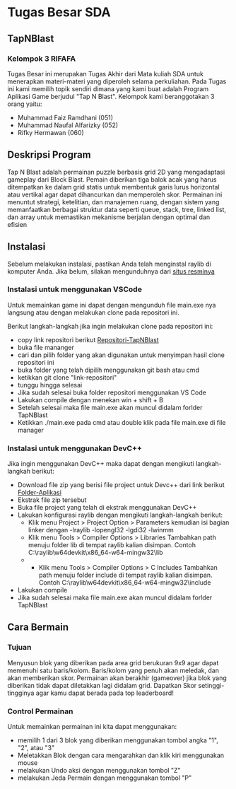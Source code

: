 # Tugas Besar SDA
## TapNBlast
### Kelompok 3 RIFAFA

Tugas Besar ini merupakan Tugas Akhir dari Mata kuliah SDA untuk menerapkan materi-materi yang diperoleh selama perkuliahan.
Pada Tugas ini kami memilih topik sendiri dimana yang kami buat adalah Program Aplikasi Game berjudul "Tap N Blast". Kelompok kami beranggotakan 3 orang yaitu:

- Muhammad Faiz Ramdhani (051)
- Muhammad Naufal Alfarizky (052)
- Rifky Hermawan (060)

## Deskripsi Program

Tap N Blast adalah permainan puzzle berbasis grid 2D yang mengadaptasi gameplay dari Block Blast. Pemain diberikan tiga balok acak yang harus ditempatkan ke dalam grid statis untuk membentuk garis lurus horizontal atau vertikal agar dapat dihancurkan dan memperoleh skor. Permainan ini menuntut strategi, ketelitian, dan manajemen ruang, dengan sistem yang memanfaatkan berbagai struktur data seperti queue, stack, tree, linked list, dan array untuk memastikan mekanisme berjalan dengan optimal dan efisien

## Instalasi

Sebelum melakukan instalasi, pastikan Anda telah menginstal raylib di komputer Anda. Jika belum, silakan mengunduhnya dari [situs resminya](https://www.raylib.com/) 

### Instalasi untuk menggunakan VSCode

Untuk memainkan game ini dapat dengan mengunduh file main.exe nya langsung atau dengan melakukan clone pada repositori ini.

Berikut langkah-langkah jika ingin melakukan clone pada repositori ini:
* copy link repositori berikut [Repositori-TapNBlast](https://github.com/harifky/TapNBlast.git)
* buka file mananger
* cari dan pilih folder yang akan digunakan untuk menyimpan hasil clone repositori ini
* buka folder yang telah dipilih menggunakan git bash atau cmd
* ketikkan git clone "link-repositori"
* tunggu hingga selesai
* Jika sudah selesai buka folder repositori menggunakan VS Code
* Lakukan compile dengan menekan win + shift + B
* Setelah selesai maka file main.exe akan muncul didalam forlder TapNBlast
* Ketikkan ./main.exe pada cmd atau double klik pada file main.exe di file manager

### Instalasi untuk menggunakan DevC++

Jika ingin menggunakan DevC++ maka dapat dengan mengikuti langkah-langkah berikut:
* Download file zip yang berisi file project untuk Devc++ dari link berikut [Folder-Aplikasi](https://drive.google.com/drive/folders/1PUHBSH5u3RfnTUhljVtSPtplfiQoIqi_?usp=drive_link)
* Ekstrak file zip tersebut
* Buka file project yang telah di ekstrak menggunakan DevC++
* Lakukan konfigurasi raylib dengan mengikuti langkah-langkah berikut:
    * Klik menu Project > Project Option > Parameters kemudian isi bagian linker dengan -lraylib -lopengl32 -lgdi32 -lwinmm
    * Klik menu Tools > Compiler Options > Libraries Tambahkan path menuju folder lib di tempat raylib kalian disimpan. Contoh C:\raylib\w64devkit\x86_64-w64-mingw32\lib
    * * Klik menu Tools > Compiler Options > C Includes Tambahkan path menuju folder include di tempat raylib kalian disimpan. Contoh C:\raylib\w64devkit\x86_64-w64-mingw32\include
* Lakukan compile
* Jika sudah selesai maka file main.exe akan muncul didalam forlder TapNBlast


## Cara Bermain

### Tujuan

Menyusun blok yang diberikan pada area grid berukuran 9x9 agar dapat memenuhi satu baris/kolom. Baris/kolom yang penuh akan meledak, dan akan memberikan skor. Permainan akan berakhir (gameover) jika blok yang diberikan tidak dapat diletakkan lagi didalam grid. Dapatkan Skor setinggi-tingginya agar kamu dapat berada pada top leaderboard!

### Control Permainan

Untuk memainkan permainan ini kita dapat menggunakan:

* memilih 1 dari 3 blok yang diberikan menggunakan tombol angka "1", "2", atau "3"
* Meletakkan Blok dengan cara mengarahkan dan klik kiri menggunakan mouse
* melakukan Undo aksi dengan menggunakan tombol "Z"
* melakukan Jeda Permain dengan menggunakan tombol "P"
